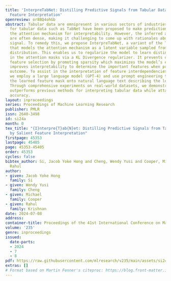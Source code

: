```yaml
---
title: 'InterpreTabNet: Distilling Predictive Signals from Tabular Data by Salient
  Feature Interpretation'
openreview: or8BQ4ohGb
abstract: Tabular data are omnipresent in various sectors of industries. Neural networks
  for tabular data such as TabNet have been proposed to make predictions while leveraging
  the attention mechanism for interpretability. However, the inferred attention masks
  are often dense, making it challenging to come up with rationales about the predictive
  signal. To remedy this, we propose InterpreTabNet, a variant of the TabNet model
  that models the attention mechanism as a latent variable sampled from a Gumbel-Softmax
  distribution. This enables us to regularize the model to learn distinct concepts
  in the attention masks via a KL Divergence regularizer. It prevents overlapping
  feature selection by promoting sparsity which maximizes the model’s efficacy and
  improves interpretability to determine the important features when predicting the
  outcome. To assist in the interpretation of feature interdependencies from our model,
  we employ a large language model (GPT-4) and use prompt engineering to map from
  the learned feature mask onto natural language text describing the learned signal.
  Through comprehensive experiments on real-world datasets, we demonstrate that InterpreTabNet
  outperforms previous methods for interpreting tabular data while attaining competitive
  accuracy.
layout: inproceedings
series: Proceedings of Machine Learning Research
publisher: PMLR
issn: 2640-3498
id: si24a
month: 0
tex_title: "{I}nterpre{T}ab{N}et: Distilling Predictive Signals from Tabular Data
  by Salient Feature Interpretation"
firstpage: 45353
lastpage: 45405
page: 45353-45405
order: 45353
cycles: false
bibtex_author: Si, Jacob Yoke Hong and Cheng, Wendy Yusi and Cooper, Michael and Krishnan,
  Rahul
author:
- given: Jacob Yoke Hong
  family: Si
- given: Wendy Yusi
  family: Cheng
- given: Michael
  family: Cooper
- given: Rahul
  family: Krishnan
date: 2024-07-08
address:
container-title: Proceedings of the 41st International Conference on Machine Learning
volume: '235'
genre: inproceedings
issued:
  date-parts:
  - 2024
  - 7
  - 8
pdf: https://raw.githubusercontent.com/mlresearch/v235/main/assets/si24a/si24a.pdf
extras: []
# Format based on Martin Fenner's citeproc: https://blog.front-matter.io/posts/citeproc-yaml-for-bibliographies/
---
```

